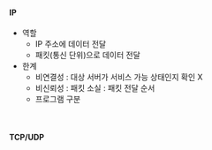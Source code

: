 #### IP
- 역할
  - IP 주소에 데이터 전달
  - 패킷(통신 단위)으로 데이터 전달
- 한계
  - 비연결성
    : 대상 서버가 서비스 가능 상태인지 확인 X
  - 비신뢰성
    : 패킷 소실
    : 패킷 전달 순서
  - 프로그램 구분 

<br/>

#### TCP/UDP
